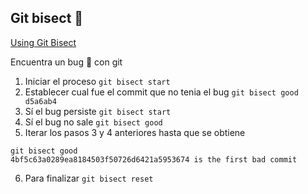 ## Git bisect 🐞

[Using Git Bisect](https://www.youtube.com/watch?v=P3ZR_s3NFvM)

Encuentra un bug 🐞 con git

1. Iniciar el proceso  `git bisect start`
1.  Establecer cual fue el commit que no tenia el bug `git bisect good d5a6ab4`
1. Sí el bug persiste `git bisect start`
1. Sí el bug no sale  `git bisect good `
1. Iterar los pasos 3 y 4 anteriores hasta que se obtiene
```
git bisect good        
4bf5c63a0289ea8184503f50726d6421a5953674 is the first bad commit
```
6. Para finalizar `git bisect reset`